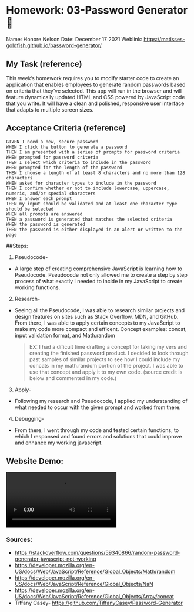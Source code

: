 # Homework: 03-Password Generator 🔑

Name: Honore Nelson
Date: December 17 2021
Weblink: https://matisses-goldfish.github.io/password-generator/
## My Task (reference)

This week’s homework requires you to modify starter code to create an application that enables employees to generate random passwords based on criteria that they’ve selected. This app will run in the browser and will feature dynamically updated HTML and CSS powered by JavaScript code that you write. It will have a clean and polished, responsive user interface that adapts to multiple screen sizes.

## Acceptance Criteria (reference)

```
GIVEN I need a new, secure password
WHEN I click the button to generate a password
THEN I am presented with a series of prompts for password criteria
WHEN prompted for password criteria
THEN I select which criteria to include in the password
WHEN prompted for the length of the password
THEN I choose a length of at least 8 characters and no more than 128 characters
WHEN asked for character types to include in the password
THEN I confirm whether or not to include lowercase, uppercase, numeric, and/or special characters
WHEN I answer each prompt
THEN my input should be validated and at least one character type should be selected
WHEN all prompts are answered
THEN a password is generated that matches the selected criteria
WHEN the password is generated
THEN the password is either displayed in an alert or written to the page
```

##Steps:
1. Pseudocode-
* A large step of creating comprehensive JavaScript is learning how to Pseudocode. Pseudocode not only allowed me to create a step by step process of what exactly I needed to inclde in my JavaScript to create  working functions. 

2. Research-
* Seeing all the Pseudocode, I was able to research similar projects and design features on sites such as Stack Overflow, MDN, and GitHub. From there, I was able to apply certain concepts to my JavaScript to make my code more compact and efficent. Concept examples: concat, input validation format, and Math.random

    > EX: I had a dificult time drafting a concept for taking my vers and creating the finished password product. I decided to look through past samples of similar projects to see how I could include my concats in my math.random portion of the project. I was able to use that concept and apply it to my own code. (source credit is below and commented in my code.)

3. Apply-
* Following my research and Pseudocode, I applied my understanding of what needed to occur with the given prompt and worked from there.

4. Debugging- 
* From there, I went through my code and tested certain functions, to which I responsed and found errors and solutions that could improve and enhance my working javascript. 

## Website Demo:
![websiteDemo](assets/webdemo.mov)

### Sources: 
* https://stackoverflow.com/questions/59340866/random-password-generator-javascript-not-working
* https://developer.mozilla.org/en-US/docs/Web/JavaScript/Reference/Global_Objects/Math/random
* https://developer.mozilla.org/en-US/docs/Web/JavaScript/Reference/Global_Objects/NaN
* https://developer.mozilla.org/en-US/docs/Web/JavaScript/Reference/Global_Objects/Array/concat
* Tiffany Casey- https://github.com/TiffanyCasey/Password-Generator

